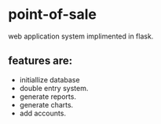 # point-of-sale
web application system implimented in flask.

## features are:
 - initiallize database
 - double entry system.
 - generate reports.
 - generate charts.
 - add accounts.
 
